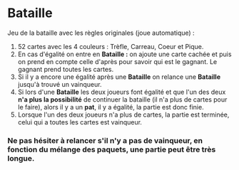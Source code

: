 # Bataille
Jeu de la bataille avec les règles originales (joue automatique) :

1. 52 cartes avec les 4 couleurs : Trèfle, Carreau, Coeur et Pique.
2. En cas d'égalité on entre en **Bataille :** on ajoute une carte cachée et puis on prend en compte celle d'après pour savoir qui est le gagnant. Le gagnant prend toutes les cartes.
3. Si il y a encore une égalité après une **Bataille** on relance une **Bataille** jusqu'à trouvé un vainqueur.
4. Si lors d'une **Bataille** les deux joueurs font égalité et que l'un des deux **n'a plus la possibilité** de continuer la bataille (il n'a plus de cartes pour le faire), alors il y a un **pat**, il y a égalité, la partie est donc finie.
5. Lorsque l'un des deux joueurs n'a plus de cartes, la partie est terminée, celui qui a toutes les cartes est vainqueur.

### Ne pas hésiter à relancer s'il n'y a pas de vainqueur, en fonction du mélange des paquets, une partie peut être très longue.
